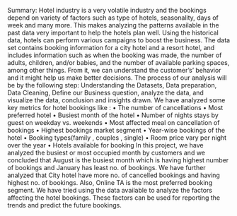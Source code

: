 
Summary:
Hotel industry is a very volatile industry and the bookings depend on variety of factors such as
type of hotels, seasonality, days of week and many more. This makes analyzing the patterns
available in the past data very important to help the hotels plan well. Using the historical data,
hotels can perform various campaigns to boost the business.
The data set contains booking information for a city hotel and a resort hotel, and includes
information such as when the booking was made, the number of adults, children, and/or babies,
and the number of available parking spaces, among other things. From it, we can understand
the customer’s’ behavior and it might help us make better decisions.
The process of our analysis will be by the following step: Understanding the Datasets, Data
preparation, Data Cleaning, Define our Business question, analyze the data, and visualize the
data, conclusion and insights drawn.
We have analyzed some key metrics for hotel bookings like :
• The number of cancellations
• Most preferred hotel
• Busiest month of the hotel
• Number of nights stays by guest on weekday vs. weekends
• Most affected meal on cancellation of bookings
• Highest bookings market segment
• Year-wise bookings of the hotel
• Booking types(family , couples , single)
• Room price vary per night over the year
• Hotels available for booking
In this project, we have analyzed the busiest or most occupied month by customers and
we concluded that August is the busiest month which is having highest number of
bookings and January has least no. of bookings. We have further analyzed that City
hotel have more no. of cancelled bookings and having highest no. of bookings. Also,
Online TA is the most preferred booking segment. We have tried using the data available to
analyze the factors affecting the hotel bookings. These factors can be used for reporting the
trends and predict the future bookings.
